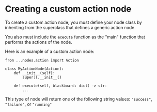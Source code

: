 # Creating a custom action node

To create a custom action node, you must define your node class by inheriting from the superclass that defines a generic action node.

You also must include the `execute` function as the "main" function that performs the actions of the node.

Here is an example of a custom action node:

```
from ...nodes.action import Action

class MyActionNode(Action):
    def __init__(self):
        super().__init__()
    
    def execute(self, blackboard: dict) -> str:
        ...
```

This type of node will return one of the following string values: `"success"`, `"failure"`, or `"running"`
